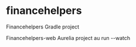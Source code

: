 # financehelpers

Financehelpers 
Gradle project

Financehelpers-web
Aurelia project 
au run --watch
